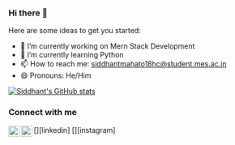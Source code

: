 ### Hi there 👋

Here are some ideas to get you started:

- 🔭 I’m currently working on Mern Stack Development
- 🌱 I’m currently learning Python
- 📫 How to reach me: siddhantmahato18hc@student.mes.ac.in
- 😄 Pronouns: He/Him


[![Siddhant's GitHub stats](https://github-readme-stats.vercel.app/api?username=Siddhantm09)](https://github.com/anuraghazra/github-readme-stats)
 
### Connect with me
[<img align="left" alt="Siddhant | LinkedIn" width="22px" src="https://cdn.jsdelivr.net/npm/simple-icons@v3/icons/linkedin.svg" />][linkedin]
[<img align="left" alt="Siddhant | Instagram" width="22px" src="https://cdn.jsdelivr.net/npm/simple-icons@v3/icons/instagram.svg" />][instagram]
